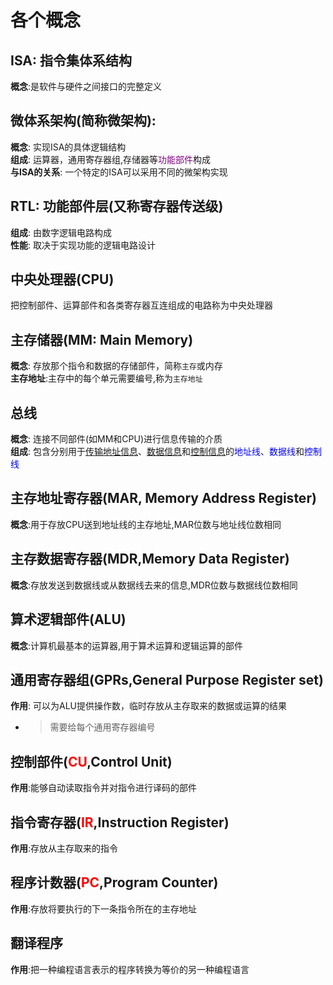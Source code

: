 # 各个概念
## ISA: 指令集体系结构   
**概念**:是软件与硬件之间接口的完整定义  

## 微体系架构(简称微架构):
**概念**: 实现ISA的具体逻辑结构  
**组成**: 运算器，通用寄存器组,存储器等<font color=purple>功能部件</font>构成  
**与ISA的关系**: 一个特定的ISA可以采用不同的微架构实现  

## RTL: 功能部件层(又称寄存器传送级)  
**组成**: 由数字逻辑电路构成  
**性能**: 取决于实现功能的逻辑电路设计  

## 中央处理器(CPU)
把控制部件、运算部件和各类寄存器互连组成的电路称为中央处理器  

## 主存储器(MM: Main Memory)
**概念**: 存放那个指令和数据的存储部件，简称`主存`或内存  
**主存地址**:主存中的每个单元需要编号,称为`主存地址`  

## 总线
**概念**: 连接不同部件(如MM和CPU)进行信息传输的介质  
**组成**: 包含分别用于<u>传输地址信息</u>、<u>数据信息</u>和<u>控制信息</u>的<font color=blue>地址线</font>、<font color=blue>数据线</font>和<font color=blue>控制线</font>  

## 主存地址寄存器(MAR, Memory Address Register) 
**概念**:用于存放CPU送到地址线的主存地址,MAR位数与地址线位数相同  

## 主存数据寄存器(MDR,Memory Data Register)
**概念**:存放发送到数据线或从数据线去来的信息,MDR位数与数据线位数相同  

## 算术逻辑部件(ALU)
**概念**:计算机最基本的运算器,用于算术运算和逻辑运算的部件  

## 通用寄存器组(GPRs,General Purpose Register set)
**作用**: 可以为ALU提供操作数，临时存放从主存取来的数据或运算的结果  
- > 需要给每个通用寄存器编号  

## 控制部件(<font color=red>CU</font>,Control Unit)
**作用**:能够自动读取指令并对指令进行译码的部件  
## 指令寄存器(<font color=red>IR</font>,Instruction Register)
**作用**:存放从主存取来的指令  
## 程序计数器(<font color=red>PC</font>,Program Counter)
**作用**:存放将要执行的下一条指令所在的主存地址  
## 翻译程序
**作用**:把一种编程语言表示的程序转换为等价的另一种编程语言  

